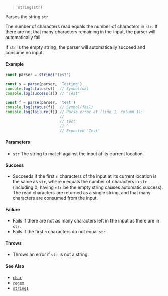 <!--
 Copyright (c) 2020 Thomas J. Otterson
 
 This software is released under the MIT License.
 https://opensource.org/licenses/MIT
-->

> `string(str)`

Parses the string `str`.

The number of characters read equals the number of characters in `str`. If there are not that many characters remaining in the input, the parser will automatically fail.

If `str` is the empty string, the parser will automatically succeed and consume no input.

#### Example

```javascript
const parser = string('Test')

const s = parse(parser, 'Testing')
console.log(status(s))  // Symbol(ok)
console.log(success(s)) // "Test"

const f = parse(parser, 'test')
console.log(status(f))  // Symbol(fail)
console.log(failure(f)) // Parse error at (line 1, column 1):
                        //
                        // test
                        // ^
                        // Expected 'Test'
```

#### Parameters

* `str` The string to match against the input at its current location.

#### Success

* Succeeds if the first `n` characters of the input at its current location is the same as `str`, where `n` equals the number of characters in `str` (including 0; having `str` be the empty string causes automatic success). The read characters are returned as a single string, and that many characters are consumed from the input.

#### Failure

* Fails if there are not as many characters left in the input as there are in `str`.
* Fails if the first `n` characters do not equal `str`.

#### Throws

* Throws an error if `str` is not a string.

#### See Also

* [`char`](char.md)
* [`regex`](regex.md)
* [`stringI`](stringi.md)